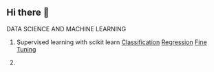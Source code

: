 ## Hi there 👋

DATA SCIENCE AND MACHINE LEARNING 
1. Supervised learning with scikit learn
   [Classification](https://github.com/Joe-Naz01/telecom-churn-knn)
   [Regression](https://github.com/Joe-Naz01/advertising-sales-regression)
   [Fine Tuning](https://github.com/Joe-Naz01/fine_tuning_supervised)

2. 
